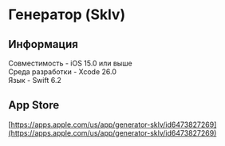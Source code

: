 # Генератор (Sklv)

## Информация
Совместимость - iOS 15.0 или выше  
Среда разработки - Xcode 26.0  
Язык - Swift 6.2

## App Store
[https://apps.apple.com/us/app/generator-sklv/id6473827269](https://apps.apple.com/us/app/generator-sklv/id6473827269)
